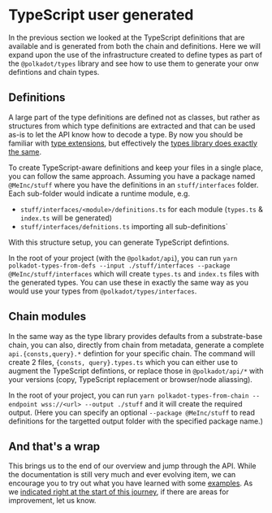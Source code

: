 # TypeScript user generated

In the previous section we looked at the TypeScript definitions that are available and is generated from both the chain and definitions. Here we will expand upon the use of the infrastructure created to define types as part of the `@polkadot/types` library and see how to use them to generate your onw defintions and chain types.

## Definitions

A large part of the type definitions are defined not as classes, but rather as structures from which type definitions are extracted and that can be used as-is to let the API know how to decode a type. By now you should be familiar with [type extensions](types.extend.md), but effectively the [types library does exactly the same](https://github.com/polkadot-js/api/tree/master/packages/types/src/interfaces).

To create TypeScript-aware definitions and keep your files in a single place, you can follow the same approach. Assuming you have a package named `@MeInc/stuff` where you have the definitions in an `stuff/interfaces` folder. Each sub-folder would indicate a runtime module, e.g. 

- `stuff/interfaces/<module>/definitions.ts` for each module (`types.ts` & `index.ts` will be generated)
- `stuff/interfaces/defnitions.ts` importing all sub-definitions`

With this structure setup, you can generate TypeScript defintions.

In the root of your project (with the `@polkadot/api`), you can run `yarn polkadot-types-from-defs --input ./stuff/interfaces --package @MeInc/stuff/interfaces` which will create `types.ts` and `index.ts` files with the generated types. You can use these in exactly the same way as you would use your types from `@polkadot/types/interfaces`.

## Chain modules

In the same way as the type library provides defaults from a substrate-base chain, you can also, directly from chain from metadata, generate a complete `api.{consts,query}.*` defintion for your specific chain. The command will create 2 files, `{consts, query}.types.ts` which you can either use to augment the TypeScript defintions, or replace those in `@polkadot/api/*` with your versions (copy, TypeScript replacement or browser/node aliassing).

In the root of your project, you can run `yarn polkadot-types-from-chain --endpoint wss://<url> --output ./stuff` and it will create the required output. (Here you can specify an optional `--package @MeInc/stuff` to read definitions for the targetted output folder with the specified package name.)

## And that's a wrap

This brings us to the end of our overview and jump through the API. While the documentation is still very much and ever evolving item, we can encourage you to try out what you have learned with some [examples](../examples). As we [indicated right at the start of this journey](README.md#help-us-help-others), if there are areas for improvement, let us know.
